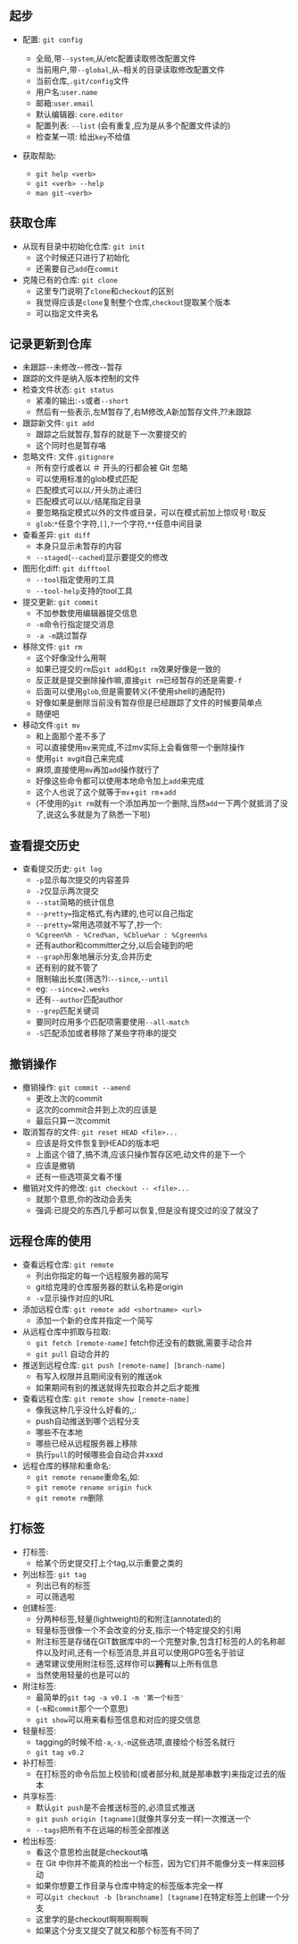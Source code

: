 起步
---
- 配置: `git config`
	- 全局,带`--system`,从/etc配置读取修改配置文件
	- 当前用户,带`--global`,从`~`相关的目录读取修改配置文件
	- 当前仓库,`.git/config`文件
	- 用户名:`user.name`
	- 邮箱:`user.email`
	- 默认编辑器: `core.editor`
	- 配置列表: `--list` (会有重复,应为是从多个配置文件读的)
	- 检查某一项: 给出`key`不给值

- 获取帮助: 
	- `git help <verb>`
	- `git <verb> --help`
	- `man git-<verb>`

获取仓库
---
- 从现有目录中初始化仓库: `git init`
	- 这个时候还只进行了初始化
	- 还需要自己`add`在`commit`
- 克隆已有的仓库: `git clone`
	- 这里专门说明了`clone`和`checkout`的区别
	- 我觉得应该是`clone`复制整个仓库,`checkout`提取某个版本
	- 可以指定文件夹名

记录更新到仓库
---
- 未跟踪--未修改--修改--暂存
- 跟踪的文件是纳入版本控制的文件
- 检查文件状态: `git status`
	- 紧凑的输出:`-s`或者`--short`
	- 然后有一些表示,左M暂存了,右M修改,A新加暂存文件,??未跟踪
- 跟踪新文件: `git add`
	- 跟踪之后就暂存,暂存的就是下一次要提交的
	- 这个同时也是暂存咯
- 忽略文件: 文件`.gitignore`
	- 所有空行或者以 ＃ 开头的行都会被 Git 忽略
	- 可以使用标准的glob模式匹配
	- 匹配模式可以以`/`开头防止递归
	- 匹配模式可以以`/`结尾指定目录
	- 要忽略指定模式以外的文件或目录，可以在模式前加上惊叹号`!`取反
	- `glob`:`*`任意个字符,`[]`,`?`一个字符,`**`任意中间目录
- 查看差异: `git diff`
	- 本身只显示未暂存的内容
	- `--staged`(`--cached`)显示要提交的修改
- 图形化diff: `git difftool`
	- `--tool`指定使用的工具
	- `--tool-help`支持的tool工具
- 提交更新: `git commit`
	- 不加参数使用编辑器提交信息
	- `-m`命令行指定提交消息
	- `-a -m`跳过暂存
- 移除文件: `git rm`
	- 这个好像没什么用啊
	- 如果已提交的`rm`后`git add`和`git rm`效果好像是一致的
	- 反正就是提交删除操作嘛,直接`git rm`已经暂存的还是需要`-f`
	- 后面可以使用`glob`,但是需要转义(不使用shell的通配符)
	- 好像如果是删除当前没有暂存但是已经跟踪了文件的时候要简单点
	- 随便吧
- 移动文件:`git mv`
	- 和上面那个差不多了
	- 可以直接使用`mv`来完成,不过mv实际上会看做带一个删除操作
	- 使用`git mv`git自己来完成
	- 麻烦,直接使用`mv`再加`add`操作就行了
	- 好像这些命令都可以使用本地命令加上`add`来完成
	- 这个人也说了这个就等于`mv`+`git rm`+`add`
	- (不使用的`git rm`就有一个添加再加一个删除,当然`add`一下两个就抵消了没了,说这么多就是为了熟悉一下啦)

查看提交历史
---
- 查看提交历史: `git log`
	- `-p`显示每次提交的内容差异
	- `-2`仅显示两次提交
	- `--stat`简略的统计信息
	- `--pretty=`指定格式,有內建的,也可以自己指定
	- `--pretty=`常用选项就不写了,抄一个:
	- `%Cgreen%h - %Cred%an, %Cblue%ar : %Cgreen%s`
	- 还有author和committer之分,以后会碰到的吧
	- `--graph`形象地展示分支,合并历史
	- 还有别的就不管了
	- 限制输出长度(筛选?):`--since`,`--until`
	- eg: `--since=2.weeks`
	- 还有`--author`匹配author
	- `--grep`匹配关键词
	- 要同时应用多个匹配项需要使用`--all-match`
	- `-S`匹配添加或者移除了某些字符串的提交

撤销操作
---
- 撤销操作: `git commit --amend`
	- 更改上次的commit
	- 这次的commit合并到上次的应该是
	- 最后只算一次commit
- 取消暂存的文件: `git reset HEAD <file>...`
	- 应该是将文件恢复到HEAD的版本吧
	- 上面这个错了,搞不清,应该只操作暂存区吧,动文件的是下一个
	- 应该是撤销
	- 还有一些选项英文看不懂
- 撤销对文件的修改: `git checkout -- <file>...`
	- 就那个意思,你的改动会丢失
	- 强调:已提交的东西几乎都可以恢复,但是没有提交过的没了就没了

远程仓库的使用
---
- 查看远程仓库: `git remote`
	- 列出你指定的每一个远程服务器的简写
	- git给克隆的仓库服务器的默认名称是origin
	- `-v`显示操作对应的URL
- 添加远程仓库: `git remote add <shortname> <url>`
	- 添加一个新的仓库并指定一个简写
- 从远程仓库中抓取与拉取: 
	- `git fetch [remote-name]` fetch你还没有的数据,需要手动合并
	- `git pull` 自动合并的
- 推送到远程仓库: `git push [remote-name] [branch-name]`
	- 有写入权限并且期间没有别的推送ok
	- 如果期间有别的推送就得先拉取合并之后才能推
- 查看远程仓库: `git remote show [remote-name]`
	- 像我这种几乎没什么好看的,,:
	- push自动推送到哪个远程分支
	- 哪些不在本地
	- 哪些已经从远程服务器上移除
	- 执行`pull`的时候哪些会自动合并xxxd
- 远程仓库的移除和重命名: 
	- `git remote rename`重命名,如:
	- `git remote rename origin fuck`
	- `git remote rm`删除

打标签
---
- 打标签:
	- 给某个历史提交打上个tag,以示重要之类的
- 列出标签: `git tag`
	- 列出已有的标签
	- 可以筛选啦
- 创建标签:
	- 分两种标签,轻量(lightweight)的和附注(annotated)的
	- 轻量标签很像一个不会改变的分支,指示一个特定提交的引用
	- 附注标签是存储在GIT数据库中的一个完整对象,包含打标签的人的名称邮件以及时间,还有一个标签消息,并且可以使用GPG签名于验证
	- 通常建议使用附注标签,这样你可以**拥有**以上所有信息
	- 当然使用轻量的也是可以的
- 附注标签: 
	- 最简单的`git tag -a v0.1 -m '第一个标签'`
	- (`-m`和`commit`那个一个意思)
	- `git show`可以用来看标签信息和对应的提交信息
- 轻量标签: 
	- tagging的时候不给`-a`,`-s`,`-m`这些选项,直接给个标签名就行
	- `git tag v0.2`
- 补打标签: 
	- 在打标签的命令后加上校验和(或者部分和,就是那串数字)来指定过去的版本
- 共享标签:
	- 默认`git push`是不会推送标签的,必须显式推送
	- `git push origin [tagname]`(就像共享分支一样)一次推送一个
	- `--tags`把所有不在远端的标签全部推送
- 检出标签: 
	- 看这个意思检出就是checkout咯
	- 在 Git 中你并不能真的检出一个标签，因为它们并不能像分支一样来回移动
	- 如果你想要工作目录与仓库中特定的标签版本完全一样
	- 可以`git checkout -b [branchname] [tagname]`在特定标签上创建一个分支
	- 这里学的是checkout啊啊啊啊啊
	- 如果这个分支又提交了就又和那个标签有不同了
